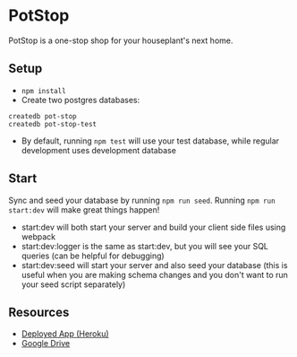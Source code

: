# PotStop

PotStop is a one-stop shop for your houseplant's next home.

## Setup

- `npm install`
- Create two postgres databases:

```
createdb pot-stop
createdb pot-stop-test
```

- By default, running `npm test` will use your test database, while
  regular development uses development database

## Start

Sync and seed your database by running `npm run seed`. Running `npm run start:dev` will make great things happen!

- start:dev will both start your server and build your client side files using webpack
- start:dev:logger is the same as start:dev, but you will see your SQL queries (can be helpful for debugging)
- start:dev:seed will start your server and also seed your database (this is useful when you are making schema changes and you don't want to run your seed script separately)

## Resources

- [Deployed App (Heroku)](https://pot-stop.herokuapp.com/)
- [Google Drive](https://drive.google.com/drive/u/0/folders/1Nz5UA9kb8UkjN5oHXTRXtVgce6fdLkXr)
